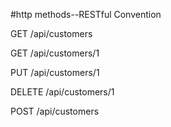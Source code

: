 #http methods--RESTful Convention

GET /api/customers

GET /api/customers/1

PUT /api/customers/1

DELETE /api/customers/1

POST /api/customers
